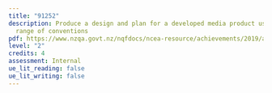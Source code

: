 ```yaml
---
title: "91252"
description: Produce a design and plan for a developed media product using a
  range of conventions
pdf: https://www.nzqa.govt.nz/nqfdocs/ncea-resource/achievements/2019/as91252.pdf
level: "2"
credits: 4
assessment: Internal
ue_lit_reading: false
ue_lit_writing: false
---
```

